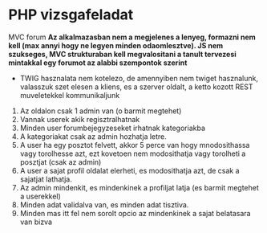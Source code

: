 # PHP vizsgafeladat
 MVC forum
 **Az alkalmazasban nem a megjelenes a lenyeg, formazni nem kell (max annyi hogy ne legyen minden odaomlesztve). JS nem szukseges, MVC strukturaban kell megvalositani a tanult tervezesi mintakkal egy forumot az alabbi szempontok szerint**

* TWIG hasznalata nem kotelezo, de amennyiben nem twiget hasznalunk, valasszuk szet elesen a kliens, es a szerver oldalt, a ketto kozott REST muveletekkel kommunikaljunk

1. Az oldalon csak 1 admin van (o barmit megtehet)
2. Vannak userek akik regisztralhatnak
3. Minden user forumbejegyzeseket irhatnak kategoriakba
4. A kategoriakat csak az admin hozhatja letre.
5. A user ha egy posztot felvett, akkor 5 perce van hogy mnodosithassa vagy torolhesse azt, ezt kovetoen nem modosithatja vagy torolheti a posztjat (csak az admin)
6. A user a sajat profil oldalat elerheti, es modosithatja azt, de csak a sajatjat lathatja.
7. Az admin mindenkit, es mindenkinek a profiljat latja (es barmit megtehet a userekkel)
8. Minden adat validalva van, es minden adat tisztiva.
9. Minden mas itt fel nem sorolt opcio az mindenkinek a sajat belatasara van bizva
